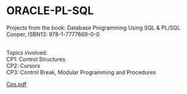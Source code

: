 # ORACLE-PL-SQL

Projects from the book: Database Programming Using SQL & PL/SQL Cooper, ISBN13: 978-1-7777669-0-0<br><br>

Topics involved:<br>
CP1: Control Structures<br>
CP2: Cursors<br>
CP3: Control Break, Modular Programming and Procedures<br>

[Cps.pdf](https://github.com/MarinaYutingS/Oracle-Apex-PL-SQL-Database-Projects/files/8430059/Cps.pdf)
